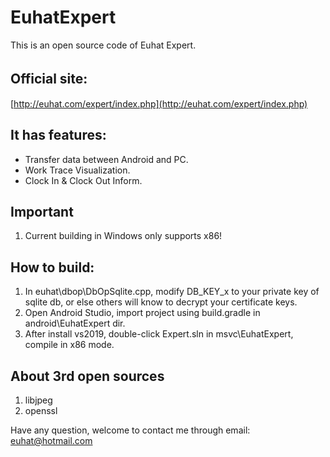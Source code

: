 # EuhatExpert
This is an open source code of Euhat Expert.

## Official site:　
[http://euhat.com/expert/index.php](http://euhat.com/expert/index.php) 

## It has features:
* Transfer data between Android and PC.
* Work Trace Visualization.
* Clock In & Clock Out Inform.

## Important
1. Current building in Windows only supports x86!

## How to build:
1. In euhat\dbop\DbOpSqlite.cpp, modify DB_KEY_x to your private key of sqlite db, or else others will know to decrypt your certificate keys.
1. Open Android Studio, import project using build.gradle in android\EuhatExpert dir.
2. After install vs2019, double-click Expert.sln in msvc\EuhatExpert, compile in x86 mode.

## About 3rd open sources
1. libjpeg
2. openssl

Have any question, welcome to contact me through email: euhat@hotmail.com
